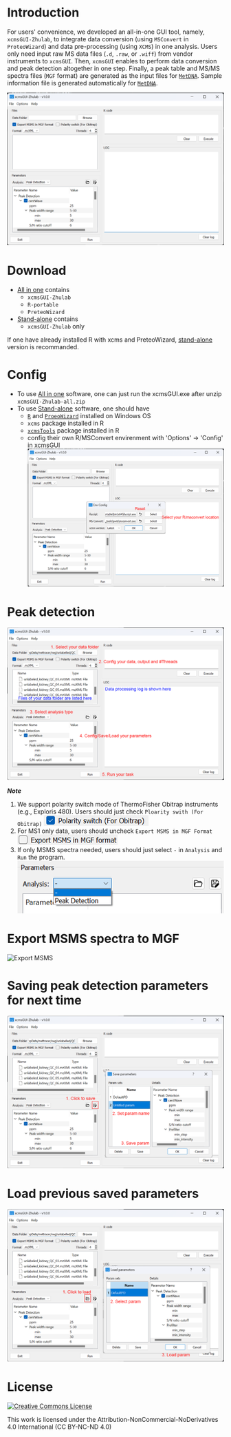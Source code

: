 # Introduction

For users' convenience, we developed an all-in-one GUI tool, namely, `xcmsGUI-Zhulab`, to integrate data conversion (using `MSConvert` in `ProteoWizard`) and data pre-processing (using `XCMS`) in one analysis. Users only need input raw MS data files (`.d`, `.raw`, or `.wiff`) from vendor instruments to `xcmsGUI`. Then, `xcmsGUI` enables to perform data conversion and peak detection altogether in one step. Finally, a peak table and MS/MS spectra files (`MGF` format) are generated as the input files for [`MetDNA`](http://metdna.zhulab.cn). Sample information file is generated automatically for [`MetDNA`](http://metdna.zhulab.cn).

![Main window](figs/main.png)
# Download

- [All in one](https://github.com/ZhuMetLab/xcmsGUI/releases/download/v1.0.0/xcmsGUI-standalone.zip) contains
	- `xcmsGUI-Zhulab`
	- `R-portable`
	- `PreteoWizard`
- [Stand-alone](https://github.com/ZhuMetLab/xcmsGUI/releases/download/v1.0.0/xcmsGUI-standalone.zip) contains
	- `xcmsGUI-Zhulab` only 

If one have already installed R with xcms and PreteoWizard, [stand-alone](https://github.com/ZhuMetLab/xcmsGUI/releases/download/v1.0.0/xcmsGUI-standalone.zip) version is recommanded.

# Config

- To use [All in one](https://github.com/ZhuMetLab/xcmsGUI/releases/download/v1.0.0/xcmsGUI-standalone.zip) software, one can just run the xcmsGUI.exe after unzip `xcmsGUI-Zhulab-all.zip`
- To use [Stand-alone](https://github.com/ZhuMetLab/xcmsGUI/releases/download/v1.0.0/xcmsGUI-standalone.zip) software, one should have
	- [`R`](https://cran.r-project.org/) and [`ProeoWizard`](https://proteowizard.sourceforge.io/) installed on Windows OS
	- `xcms` package installed in R
	- [`xcmsTools`](packages/xcmsTools_1.0.0.tar.gz) package installed in R
	-  config their own R/MSConvert envirenment with 'Options' -> 'Config' in xcmsGUI
![Env config](figs/config.png)

# Peak detection

![Data processing](figs/process.png)

***Note***
1. We support polarity switch mode of ThermoFisher Obitrap instruments (e.g., Exploris 480). Users should just check `Ploarity swith (For Obitrap)` ![Ploarity swith](figs/switch.png)
2. For MS1 only data, users should uncheck `Export MSMS in MGF Format`![Export MSMS](figs/export_check.png)
3. If only MSMS spectra needed, users should just select `-` in `Analysis` and `Run` the program.
![MGF only](figs/mgfonly.png)

# Export MSMS spectra to MGF

![Export MSMS](figs/export.png)

# Saving peak detection parameters for next time

![Save param](figs/saveparam.png)

# Load previous saved parameters

![Load param](figs/loadparam.png)

# License
<a rel="license" href="https://creativecommons.org/licenses/by-nc-nd/4.0/"><img alt="Creative Commons License" style="border-width:0" src="https://i.creativecommons.org/l/by-nc-nd/4.0/88x31.png" /></a>

This work is licensed under the Attribution-NonCommercial-NoDerivatives 4.0 International (CC BY-NC-ND 4.0)